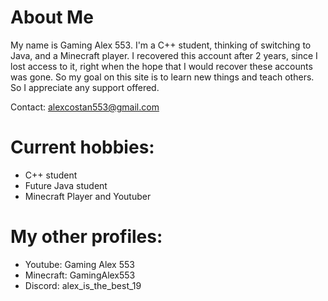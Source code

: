 # About Me

My name is Gaming Alex 553. I'm a C++ student, thinking of switching to Java, and a Minecraft player. 
I recovered this account after 2 years, since I lost access to it, right when the hope that I would recover these accounts was gone.
So my goal on this site is to learn new things and teach others. So I appreciate any support offered.

Contact: alexcostan553@gmail.com


# Current hobbies:
- C++ student
- Future Java student
- Minecraft Player and Youtuber


# My other profiles:
- Youtube: Gaming Alex 553
- Minecraft: GamingAlex553
- Discord: alex_is_the_best_19

# 
